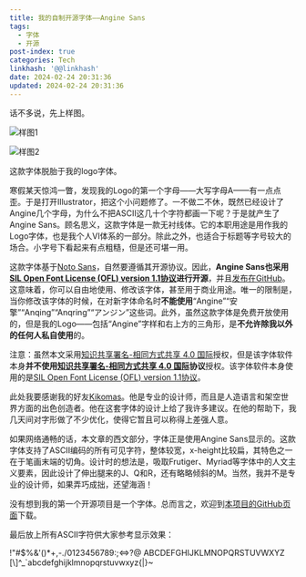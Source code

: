 ```yaml
---
title: 我的自制开源字体——Angine Sans
tags:
  - 字体
  - 开源
post-index: true
categories: Tech
linkhash: '@@linkhash'
date: 2024-02-24 20:31:36
updated: 2024-02-24 20:31:36
---
```

话不多说，先上样图。

![样图1](https://ooo.0x0.ooo/2024/02/24/OyiJ3v.png)

![样图2](https://ooo.0x0.ooo/2024/02/24/OyipGY.png)

这款字体脱胎于我的logo字体。

寒假某天惊鸿一瞥，发现我的Logo的第一个字母——大写字母A——有一点点歪。于是打开Illustrator，把这个小问题修了。一不做二不休，既然已经设计了Angine几个字母，为什么不把ASCII这几十个字符都画一下呢？于是就产生了Angine Sans。顾名思义，这款字体是一款无衬线体。它的本职用途是用作我的Logo字体，也是我个人VI体系的一部分。除此之外，也适合于标题等字号较大的场合。小字号下看起来有点粗糙，但是还可堪一用。

这款字体基于[Noto Sans](https://fonts.google.com/noto)，自然要遵循其开源协议。因此，**Angine Sans也采用[SIL Open Font License (OFL) version 1.1协议](https://openfontlicense.org/)进行开源**，并且[发布在GitHub](https://github.com/angine04/angine-sans)。这意味着，你可以自由地使用、修改该字体，甚至用于商业用途。唯一的限制是，当你修改该字体的时候，在对新字体命名时**不能使用**“Angine”“安擎”“Anqing”“Anqring”“アンジン”这些词。此外，虽然这款字体是免费开放使用的，但是我的Logo——包括“Angine”字样和右上方的三角形，是**不允许除我以外的任何人私自使用**的。

注意：虽然本文采用[知识共享署名-相同方式共享 4.0 国际](http://creativecommons.org/licenses/by-sa/4.0/?ref=chooser-v1)授权，但是该字体软件本身**并不使用[知识共享署名-相同方式共享 4.0 国际](http://creativecommons.org/licenses/by-sa/4.0/?ref=chooser-v1)协议**授权。该字体软件本身使用的是[SIL Open Font License (OFL) version 1.1协议](https://openfontlicense.org/)。

此处我要感谢我的好友[Kikomas](https://kikomas.art)。他是专业的设计师，而且是人造语言和架空世界方面的出色创造者。他在这套字体的设计上给了我许多建议。在他的帮助下，我几天间对字形做了不少优化，使得它暂且可以称得上差强人意。

如果网络通畅的话，本文章的西文部分，字体正是使用Angine Sans显示的。这款字体支持了ASCII编码的所有可见字符，整体较宽，x-height比较扁，其特色之一在于笔画末端的切角。设计时的想法是，吸取Frutiger、Myriad等字体中的人文主义要素，因此设计了伸出腿来的J、Q和R，还有略略倾斜的M。当然，我并不是专业的设计师，如果弄巧成拙，还望海涵！

没有想到我的第一个开源项目是一个字体。总而言之，欢迎到[本项目的GitHub页面](https://github.com/angine04/angine-sans)下载。

最后放上所有ASCII字符供大家参考显示效果：

!"#$%&'()*+,-./0123456789:;<=>?@
ABCDEFGHIJKLMNOPQRSTUVWXYZ
[\\]^_`abcdefghijklmnopqrstuvwxyz{|}~


<style>
  @font-face{
    font-family: 'Angine Sans';
    src: local('Angine Sans'), url("#{config.root}font/AngineSans.otf");
  }
  #post-bg{
  font-family: 'Angine Sans', 'Noto Sans', 'San Francisco', 'Arial', 'Helvetica', 'Droid Sans', 'Noto Sans SC', 'PingFang SC', 'Noto Sans JP', 'Microsoft Yahei', 'sans-serif' !important;
  }
</style>